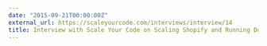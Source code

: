 ```yaml
---
date: "2015-09-21T00:00:00Z"
external_url: https://scaleyourcode.com/interviews/interview/14
title: Interview with Scale Your Code on Scaling Shopify and Running Docker in Production
---
```

